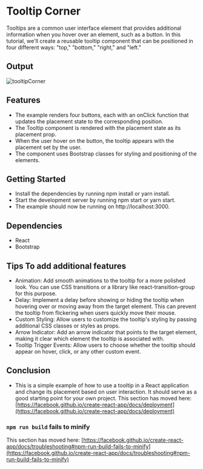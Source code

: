 # Tooltip Corner

Tooltips are a common user interface element that provides additional information when you hover over an element, such as a button. In this tutorial, we'll create a reusable tooltip component that can be positioned in four different ways: "top," "bottom," "right,"
 and "left."
## Output

 ![tooltipCorner](https://github.com/Harshita043/Tooltip-Corner/assets/76040874/b3f503a8-feb3-4008-83f2-170819ee5891)


## Features

- The example renders four buttons, each with an onClick function that updates the placement state to the corresponding position.
- The Tooltip component is rendered with the placement state as its placement prop.
- When the user hover on the button, the tooltip appears with the placement set by the user.
- The component uses Bootstrap classes for styling and positioning of the elements.
  

## Getting Started

- Install the dependencies by running npm install or yarn install.
- Start the development server by running npm start or yarn start.
- The example should now be running on http://localhost:3000.

## Dependencies

- React
- Bootstrap

## Tips To add additional features
- Animation: Add smooth animations to the tooltip for a more polished look. You can use CSS transitions or a library like react-transition-group for this purpose.
- Delay: Implement a delay before showing or hiding the tooltip when hovering over or moving away from the target element. This can prevent the tooltip from flickering when users quickly move their mouse.
- Custom Styling: Allow users to customize the tooltip's styling by passing additional CSS classes or styles as props.
-  Arrow Indicator: Add an arrow indicator that points to the target element, making it clear which element the tooltip is associated with.
-   Tooltip Trigger Events: Allow users to choose whether the tooltip should appear on hover, click, or any other custom event.

## Conclusion

- This is a simple example of how to use a tooltip in a React application and change its placement based on user interaction. It should serve as a good starting point for your own project.
This section has moved here: [https://facebook.github.io/create-react-app/docs/deployment](https://facebook.github.io/create-react-app/docs/deployment)

### `npm run build` fails to minify

This section has moved here: [https://facebook.github.io/create-react-app/docs/troubleshooting#npm-run-build-fails-to-minify](https://facebook.github.io/create-react-app/docs/troubleshooting#npm-run-build-fails-to-minify)
